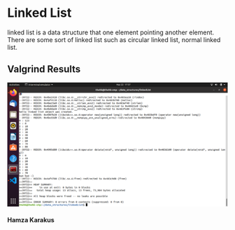 # Linked List
linked list is a data structure that one element pointing another element. There are some sort of linked list such as circular linked list, normal linked list. 
## Valgrind Results
![This is an image](valgrind_result.png)
#### Hamza Karakus

